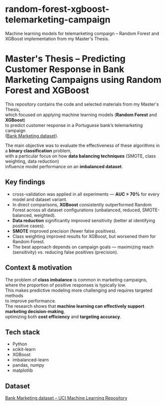 # random-forest-xgboost-telemarketing-campaign
Machine learning models for telemarketing compaign – Random Forest and XGBoost implementation from my Master's Thesis.

# Master's Thesis – Predicting Customer Response in Bank Marketing Campaigns using Random Forest and XGBoost

This repository contains the code and selected materials from my Master's Thesis,  
which focused on applying machine learning models (**Random Forest** and **XGBoost**)  
to predict customer response in a Portuguese bank’s telemarketing campaign  
([Bank Marketing dataset](https://archive.ics.uci.edu/dataset/222/bank+marketing)).

The main objective was to evaluate the effectiveness of these algorithms in a **binary classification** problem,  
with a particular focus on how **data balancing techniques** (SMOTE, class weighting, data reduction)  
influence model performance on an **imbalanced dataset**.

## Key findings
- cross-validation was applied in all experiments — **AUC > 70%** for every model and dataset variant.
- In direct comparisons, **XGBoost** consistently outperformed Random Forest across all dataset configurations (unbalanced, reduced, SMOTE-balanced, weighted).
- **Data reduction** significantly improved sensitivity (better at identifying positive cases).  
- **SMOTE** improved precision (fewer false positives).  
- Class weighting improved results for XGBoost, but worsened them for Random Forest.  
- The best approach depends on campaign goals — maximizing reach (sensitivity) vs. reducing false positives (precision).  

## Context & motivation
The problem of **class imbalance** is common in marketing campaigns,  
where the proportion of positive responses is typically low.  
This makes predictive modeling more challenging and requires targeted methods  
to improve performance.  
The research shows that **machine learning can effectively support marketing decision-making**,  
optimizing both **cost efficiency** and **targeting accuracy**.  

## Tech stack
- Python  
- scikit-learn  
- XGBoost  
- imbalanced-learn  
- pandas, numpy  
- matplotlib  

## Dataset
[Bank Marketing dataset – UCI Machine Learning Repository](https://archive.ics.uci.edu/dataset/222/bank+marketing)
